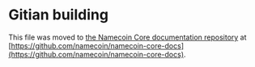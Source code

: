 Gitian building
===============

This file was moved to [the Namecoin Core documentation repository](https://github.com/namecoin/namecoin-core-docs/blob/master/gitian-building.md) at [https://github.com/namecoin/namecoin-core-docs](https://github.com/namecoin/namecoin-core-docs).
